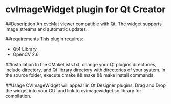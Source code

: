 # cvImageWidget plugin for Qt Creator

##Description
An cv::Mat viewer compatible with Qt. The widget supports image streams and automatic updates.

##requirements
This plugin requires:
- Qt4 Library
- OpenCV 2.6

##Installation
In the CMakeLists.txt, change your Qt plugins directories, include directory, and Qt library directory with directories of your system. In the source folder, execute cmake && make && make install commands.

##Usage
CVImageWidget will appear in Qt Designer plugins. Drag and Drop the widget into your GUI and link to cvimagewidget.so library for compilation.
